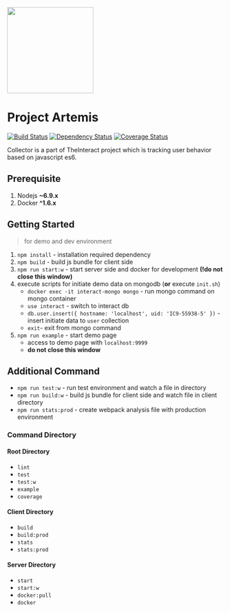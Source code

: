<img src="http://img12.deviantart.net/fb21/i/2010/336/a/d/artemis_bas_relief_lineart_by_nightowl70-d342q0q.jpg" width="200">

# Project Artemis

[![Build Status](https://travis-ci.org/TheInteract/Artemis.svg?branch=master)](https://travis-ci.org/TheInteract/Artemis)
[![Dependency Status](https://gemnasium.com/badges/github.com/TheInteract/Artemis.svg)](https://gemnasium.com/github.com/TheInteract/Artemis)
[![Coverage Status](https://coveralls.io/repos/github/TheInteract/Artemis/badge.svg?branch=master)](https://coveralls.io/github/TheInteract/Artemis?branch=master)

Collector is a part of TheInteract project which is tracking user behavior based on javascript es6.

## Prerequisite
1. Nodejs __~6.9.x__
2. Docker __^1.6.x__

## Getting Started 
> for demo and dev environment

1. `npm install` - installation required dependency
2. `npm build` - build js bundle for client side
3. `npm run start:w` - start server side and docker for development __(!do not close this window)__
4. execute scripts for initiate demo data on mongodb (__or__ execute `init.sh`)
    - `docker exec -it interact-mongo mongo` - run mongo command on mongo container
    - `use interact` - switch to interact db
    - `db.user.insert({ hostname: 'localhost', uid: 'IC9-55938-5' })` - insert initiate data to `user` collection
    - `exit`- exit from mongo command
5. `npm run example` - start demo page 
    - access to demo page with `localhost:9999`
    - __do not close this window__
    
## Additional Command
- `npm run test:w` - run test environment and watch a file in directory
- `npm run build:w` - build js bundle for client side and watch file in client directory
- `npm run stats:prod` - create webpack analysis file with production environment

### Command Directory
#### Root Directory
- `lint`
- `test`
- `test:w`
- `example`
- `coverage`

#### Client Directory
- `build`
- `build:prod`
- `stats`
- `stats:prod`

#### Server Directory
- `start`
- `start:w`
- `docker:pull`
- `docker`